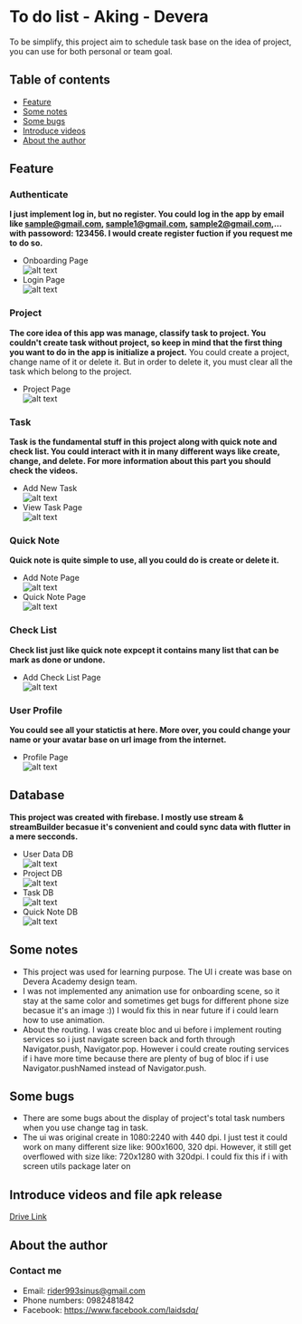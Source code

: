 # To do list - Aking - Devera
  To be simplify, this project aim to schedule task base on the idea of project, you can use for both personal or team goal. 
## Table of contents
- [Feature](#feature)
- [Some notes](#notes)
- [Some bugs](#bugs)
- [Introduce videos](#videos)
- [About the author](#about)
## Feature <a name = "feature"></a>
### Authenticate
<b>I just implement log in, but no register. You could log in the app by email like sample@gmail.com, sample1@gmail.com, sample2@gmail.com,... with passoword: 123456. I would create register fuction if you request me to do so.</b> 
- Onboarding Page <br />
![alt text](https://drive.google.com/uc?export=view&id=1XOWZHh3op7DsOcOrzaDE_Y36N6uK5m_o)<br />
- Login Page<br />
![alt text](https://drive.google.com/uc?export=view&id=1vmik8jTo7CqHNSPnggkg6IH7D4VlB4cU)<br />
### Project
<b>The core idea of this app was manage, classify task to project. You couldn't create task without project, so keep in mind that the first thing you want to do in the app is initialize a project.</b>
You could create a project, change name of it or delete it. But in order to delete it, you must clear all the task which belong to the project.
- Project Page<br />
![alt text](https://drive.google.com/uc?export=view&id=1051bjZGtHuRSJqd85-xVmXKM20ThN2N8)<br />
### Task
<b>Task is the fundamental stuff in this project along with quick note and check list. You could interact with it in many different ways like create, change, and delete. For more information about this part you should check the videos.</b>
- Add New Task<br />
![alt text](https://drive.google.com/uc?export=view&id=1YzIgawMYmmLSA6qfB8sLDWYwgB3OMbyv)<br />
- View Task Page<br />
![alt text](https://drive.google.com/uc?export=view&id=11GkM0nMpFw_zv3Plq_O428Wb2k12Mbld)<br />
### Quick Note
<b>Quick note is quite simple to use, all you could do is create or delete it.</b>
- Add Note Page<br />
![alt text](https://drive.google.com/uc?export=view&id=1gyorypUmzjJRK3aVSfR6KsRyMBR41LAQ)<br />
- Quick Note Page<br />
![alt text](https://drive.google.com/uc?export=view&id=1H9-GLZ-f8Q1rOG6cNrMH9UA36v2gcYYM)<br />
### Check List
<b>Check list just like quick note expcept it contains many list that can be mark as done or undone.</b>
- Add Check List Page<br />
![alt text](https://drive.google.com/uc?export=view&id=1xqvZBFH1FZpaIrXzRluBTaj7yRq-SO6W)<br />
### User Profile
<b>You could see all your statictis at here. More over, you could change your name or your avatar base on url image from the internet.</b>
- Profile Page<br />
![alt text](https://drive.google.com/uc?export=view&id=1qw9PTtpV-mUgx6k-ZX63ssc6pJKUIrNg)<br />
## Database
<b>This project was created with firebase. I mostly use stream & streamBuilder becasue it's convenient and could sync data with flutter in a mere secconds.</b>
- User Data DB<br />
![alt text](https://drive.google.com/uc?export=view&id=154NPcCO0_l46fHoArPR9lo3HFEjalLPh)<br />
- Project DB<br />
![alt text](https://drive.google.com/uc?export=view&id=1kBtVEdVNLCPyS9cEjtsZzyHp6WxqlYB6)<br />
- Task DB<br />
![alt text](https://drive.google.com/uc?export=view&id=17aSTPUwdUqg6MNbw3aZC_77R51C5kLmD)<br />
- Quick Note DB<br />
![alt text](https://drive.google.com/uc?export=view&id=1Gt6fxFE6M76zMJ1fWBuBqR22qcYAJO_y)<br />
## Some notes <a name = "notes"></a>
- This project was used for learning purpose. The UI i create was base on Devera Academy design team.
- I was not implemented any animation use for onboarding scene, so it stay at the same color and sometimes get bugs for different phone size becasue it's an image :)) I would fix this in near future if i could learn how to use animation.
- About the routing. I was create bloc and ui before i implement routing services so i just navigate screen back and forth through Navigator.push, Navigator.pop. However i could create routing services if i have more time because there are plenty of bug of bloc if i use Navigator.pushNamed instead of Navigator.push.
## Some bugs <a name = "bugs"></a>
- There are some bugs about the display of project's total task numbers when you use change tag in task.
- The ui was original create in 1080:2240 with 440 dpi. I just test it could work on many different size like: 900x1600, 320 dpi. However, it still get overflowed with size like: 720x1280 with 320dpi. I could fix this if i with screen utils package later on
## Introduce videos and file apk release <a name = "videos"></a>
[Drive Link](https://drive.google.com/drive/folders/1Zu3mayz9B3f-dgkc_Bi7XKL2y7MjtwxY?usp=sharing)
## About the author <a name = "about"></a>
### Contact me 
- Email: rider993sinus@gmail.com 
- Phone numbers: 0982481842
- Facebook: https://www.facebook.com/laidsdq/

